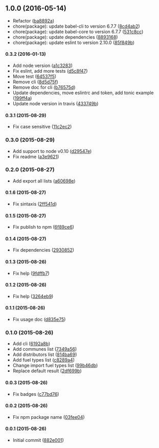 ## 1.0.0 (2016-05-14)

* Refactor ([ba8892a](https://github.com/lgaticaq/node-cne/commit/ba8892a))
* chore(package): update babel-cli to version 6.7.7 ([8cd4ab2](https://github.com/lgaticaq/node-cne/commit/8cd4ab2))
* chore(package): update babel-core to version 6.7.7 ([531c8cc](https://github.com/lgaticaq/node-cne/commit/531c8cc))
* chore(package): update dependencies ([8893168](https://github.com/lgaticaq/node-cne/commit/8893168))
* chore(package): update eslint to version 2.10.0 ([85f849b](https://github.com/lgaticaq/node-cne/commit/85f849b))

#### 0.3.2 (2016-01-13)

* Add node version ([a1c3283](https://github.com/lgaticaq/node-cne/commit/a1c3283))
* Fix eslint, add more tests ([d5c8f47](https://github.com/lgaticaq/node-cne/commit/d5c8f47))
* Move test ([64537f5](https://github.com/lgaticaq/node-cne/commit/64537f5))
* Remove cli ([8d5d75f](https://github.com/lgaticaq/node-cne/commit/8d5d75f))
* Remove doc for cli ([b76575d](https://github.com/lgaticaq/node-cne/commit/b76575d))
* Update dependencies, move eslintrc and token, add tonic example ([199ff4a](https://github.com/lgaticaq/node-cne/commit/199ff4a))
* Update node version in travis ([433749b](https://github.com/lgaticaq/node-cne/commit/433749b))

#### 0.3.1 (2015-08-29)

* Fix case sensitive ([11c2ec2](https://github.com/lgaticaq/node-cne/commit/11c2ec2))

### 0.3.0 (2015-08-29)

* Add support to node v0.10 ([d29547e](https://github.com/lgaticaq/node-cne/commit/d29547e))
* Fix readme ([a3e9621](https://github.com/lgaticaq/node-cne/commit/a3e9621))

### 0.2.0 (2015-08-27)

* Add export all lists ([a60698e](https://github.com/lgaticaq/node-cne/commit/a60698e))

#### 0.1.6 (2015-08-27)

* Fix sintaxis ([2ff541d](https://github.com/lgaticaq/node-cne/commit/2ff541d))

#### 0.1.5 (2015-08-27)

* Fix publish to npm ([6f89ce6](https://github.com/lgaticaq/node-cne/commit/6f89ce6))

#### 0.1.4 (2015-08-27)

* Fix dependencies ([2930852](https://github.com/lgaticaq/node-cne/commit/2930852))

#### 0.1.3 (2015-08-26)

* Fix help ([9fdffb7](https://github.com/lgaticaq/node-cne/commit/9fdffb7))

#### 0.1.2 (2015-08-26)

* Fix help ([3264eb9](https://github.com/lgaticaq/node-cne/commit/3264eb9))

#### 0.1.1 (2015-08-26)

* Fix usage doc ([d835e75](https://github.com/lgaticaq/node-cne/commit/d835e75))

### 0.1.0 (2015-08-26)

* Add cli ([6192a8b](https://github.com/lgaticaq/node-cne/commit/6192a8b))
* Add communes list ([7349a56](https://github.com/lgaticaq/node-cne/commit/7349a56))
* Add distributors list ([814ba69](https://github.com/lgaticaq/node-cne/commit/814ba69))
* Add fuel types list ([c8289a4](https://github.com/lgaticaq/node-cne/commit/c8289a4))
* Change import fuel types list ([99b46db](https://github.com/lgaticaq/node-cne/commit/99b46db))
* Replace default result ([2df699b](https://github.com/lgaticaq/node-cne/commit/2df699b))

#### 0.0.3 (2015-08-26)

* Fix badges ([c77bd76](https://github.com/lgaticaq/node-cne/commit/c77bd76))

#### 0.0.2 (2015-08-26)

* Fix npm package name ([03fee04](https://github.com/lgaticaq/node-cne/commit/03fee04))

#### 0.0.1 (2015-08-26)

* Initial commit ([882e001](https://github.com/lgaticaq/node-cne/commit/882e001))
